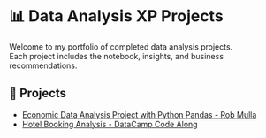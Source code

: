 # 📊 Data Analysis XP Projects

Welcome to my portfolio of completed data analysis projects.  
Each project includes the notebook, insights, and business recommendations.  

## 🔗 Projects
- [Economic Data Analysis Project with Python Pandas - Rob Mulla ](./Economic-Analysis-with-Pandas-Rob-Mulla/README.md)
- [Hotel Booking Analysis - DataCamp Code Along ](./Exploratory_Data_Analysis_in_Python_for_Absolute_Beginners_DataCamp_Code_Along/README.md)
